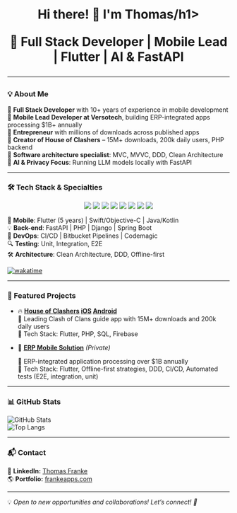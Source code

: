 
<h1 align="center">Hi there! 👋 I'm Thomas/h1>

<p align="center">
  🚀 Full Stack Developer | Mobile Lead | Flutter | AI & FastAPI
</p>

---

### 💡 About Me  

🔹 **Full Stack Developer** with 10+ years of experience in mobile development  
🔹 **Mobile Lead Developer at Versotech**, building ERP-integrated apps processing $1B+ annually  
🔹 **Entrepreneur** with millions of downloads across published apps  
🔹 **Creator of House of Clashers** – 15M+ downloads, 200k daily users, PHP backend  
🔹 **Software architecture specialist**: MVC, MVVC, DDD, Clean Architecture  
🔹 **AI & Privacy Focus**: Running LLM models locally with FastAPI  

---

### 🛠️ Tech Stack & Specialties  

<p align="center">
  <img src="https://img.shields.io/badge/Flutter-02569B?style=for-the-badge&logo=flutter&logoColor=white" />
  <img src="https://img.shields.io/badge/Django-092E20?style=for-the-badge&logo=django&logoColor=white" />
  <img src="https://img.shields.io/badge/FastAPI-009688?style=for-the-badge&logo=fastapi&logoColor=white" />
  <img src="https://img.shields.io/badge/PHP-777BB4?style=for-the-badge&logo=php&logoColor=white" />
  <img src="https://img.shields.io/badge/CI/CD-0A192F?style=for-the-badge&logo=githubactions&logoColor=white" />
  <img src="https://img.shields.io/badge/MySQL-4479A1?style=for-the-badge&logo=mysql&logoColor=white" />
  <img src="https://img.shields.io/badge/Git-F05032?style=for-the-badge&logo=git&logoColor=white" />
  <img src="https://img.shields.io/badge/PostgreSQL-336791?style=for-the-badge&logo=postgresql&logoColor=white" />
</p>

📱 **Mobile**: Flutter (5 years) | Swift/Objective-C | Java/Kotlin  
💡 **Back-end**: FastAPI | PHP | Django | Spring Boot  
🚀 **DevOps**: CI/CD | Bitbucket Pipelines | Codemagic  
🔍 **Testing**: Unit, Integration, E2E  
🛠 **Architecture**: Clean Architecture, DDD, Offline-first  

[![wakatime](https://wakatime.com/badge/user/81ee337c-1e3d-460c-9004-b1ee1d921524.svg?style=for-the-badge)](https://wakatime.com/@81ee337c-1e3d-460c-9004-b1ee1d921524)


---

### 🌟 Featured Projects  

- 🔥 **[House of Clashers](https://play.google.com/store/apps/details?id=com.houseofclashers.app) [iOS](https://apps.apple.com/us/app/house-of-clashers/idxxxxxxx) [Android](https://play.google.com/store/apps/details?id=com.houseofclashers.app)**  
  📌 Leading Clash of Clans guide app with 15M+ downloads and 200k daily users  
  🔧 Tech Stack: Flutter, PHP, SQL, Firebase  

- 🚀 **[ERP Mobile Solution](https://versotech.com.br)** *(Private)*
  
  📌 ERP-integrated application processing over $1B annually  
  🔧 Tech Stack: Flutter, Offline-first strategies, DDD, CI/CD, Automated tests (E2E, integration, unit)  


---

### 📊 GitHub Stats  

![GitHub Stats](https://github-readme-stats.vercel.app/api?username=thomasfranke&show_icons=true&theme=dark)  
![Top Langs](https://github-readme-stats.vercel.app/api/top-langs/?username=thomasfranke&layout=compact&theme=dark)  

---

### 📬 Contact  
💼 **LinkedIn:** [Thomas Franke](https://www.linkedin.com/in/thomas-franke-32596639/)  
🌎 **Portfolio:** [frankeapps.com](https://frankeapps.com)  

---

💡 *Open to new opportunities and collaborations! Let’s connect! 🚀*
